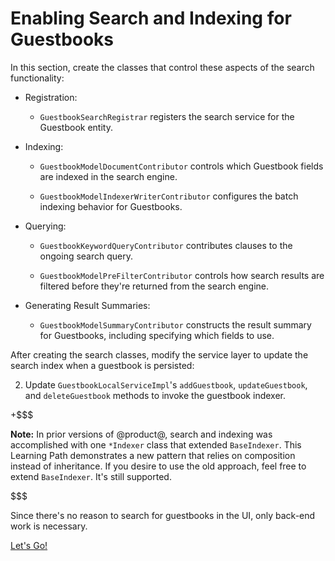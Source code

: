 # Enabling Search and Indexing for Guestbooks [](id=enabling-search-and-indexing-for-guestbooks)

In this section, create the classes that control these aspects of the search
functionality:

- Registration:

    - `GuestbookSearchRegistrar` registers the search service for the Guestbook
        entity.

- Indexing:

    - `GuestbookModelDocumentContributor` controls which Guestbook fields are
        indexed in the search engine.

    - `GuestbookModelIndexerWriterContributor` configures the batch indexing
        behavior for Guestbooks.

- Querying:

    - `GuestbookKeywordQueryContributor`  contributes clauses to the ongoing
        search query.

    - `GuestbookModelPreFilterContributor` controls how search results are filtered
        before they're returned from the search engine.

- Generating Result Summaries:

    - `GuestbookModelSummaryContributor` constructs the result summary for
        Guestbooks, including specifying which fields to use.

After creating the search classes, modify the service layer to update the search
index when a guestbook is persisted:

2. Update `GuestbookLocalServiceImpl`'s `addGuestbook`, `updateGuestbook`, and
   `deleteGuestbook` methods to invoke the guestbook indexer.

+$$$

**Note:** In prior versions of @product@, search and indexing was accomplished
with one `*Indexer` class that extended `BaseIndexer`. This Learning Path
demonstrates a new pattern that relies on composition instead of inheritance. If
you desire to use the old approach, feel free to extend `BaseIndexer`. It's
still supported. 

$$$

Since there's no reason to search for guestbooks in the UI, only back-end work
is necessary. 

<a class="go-link btn btn-primary" href="/develop/tutorials/-/knowledge_base/7-0/understanding-search-and-indexing">Let's Go!<span class="icon-circle-arrow-right"></span></a>

